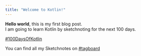 ```yaml
---
title: "Welcome to Kotlin!"
---
```


**Hello world**, this is my first blog post. <br/>
I am going to learn Kotlin by sketchnoting for the next 100 days.

<a class="twitter-moment" href="https://twitter.com/i/moments/1116783303590334465?ref_src=twsrc%5Etfw">#100DaysOfKotlin</a> <script async src="https://platform.twitter.com/widgets.js" charset="utf-8"></script>

You can find all my Sketchnotes on <a href="https://tagboard.com/100DaysOfKotlin/482723">#tagboard</a>
